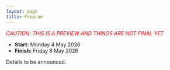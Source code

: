 ```yaml
---
layout: page
title: Program
---
```


<p style="color:red; font-style: italic;">CAUTION: THIS IS A PREVIEW AND THINGS ARE NOT FINAL YET</p>

* __Start:__ Monday 4 May 2026 <!-- , 9:00 UTC -->
* __Finish:__ Friday 8 May 2026

Details to be announced.
